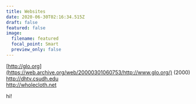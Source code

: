 ```yaml
---
title: Websites
date: 2020-06-30T02:16:34.515Z
draft: false
featured: false
image:
  filename: featured
  focal_point: Smart
  preview_only: false
---
```

[http://glo.org](https://web.archive.org/web/20000301060753/http://www.glo.org/) (2000)\
<http://dhtv.csudh.edu>\
<http://wholecloth.net>

hi!